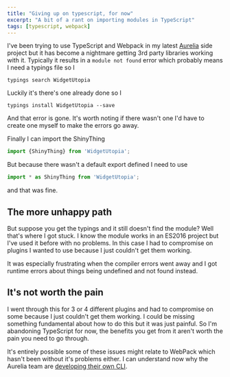 ```yaml
---
title: "Giving up on typescript, for now"
excerpt: "A bit of a rant on importing modules in TypeScript"
tags: [typescript, webpack]
---
```


I've been trying to use TypeScript and Webpack in my latest [Aurelia](http://aurelia.io) side project but it has become a nightmare getting 3rd party libraries working with it. Typically it results in a `module not found` error which probably means I need a typings file so I 

```shell
typings search WidgetUtopia
```
Luckily it's there's one already done so I 

```shell
typings install WidgetUtopia --save
```
And that error is gone. It's worth noting if there wasn't one I'd have to create one myself to make the errors go away.

Finally I can import the ShinyThing

```javascript
import {ShinyThing} from 'WidgetUtopia';
```
But because there wasn't a default export defined I need to use

```javascript
import * as ShinyThing from 'WidgetUtopia';
```

and that was fine.

## The more unhappy path
But suppose you get the typings and it still doesn't find the module? Well that's where I got stuck. I know the module works in an ES2016 project but I've used it before with no problems. In this case I had to compromise on plugins I wanted to use because I just couldn't get them working.

It was especially frustrating when the compiler errors went away and I got runtime errors about things being undefined and not found instead.

## It's not worth the pain
I went through this for 3 or 4 different plugins and had to compromise on some because I just couldn't get them working. I could be missing something fundamental about how to do this but it was just painful. So I'm abandoning TypeScript for now, the benefits you get from it aren't worth the pain you need to go through.

It's entirely possible some of these issues might relate to WebPack which hasn't been without it's problems either. I can understand now why the Aurelia team are [developing their own CLI](http://blog.durandal.io/2016/04/21/aurelia-cli-debug-tools-and-microsoft-collaboration/).